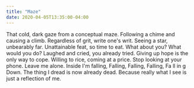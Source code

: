 ```yaml
---
title: "Maze"
date: 2020-04-05T13:35:00-04:00
---
```


That cold, dark gaze from a conceptual maze.
Following a chime and causing a climb.
Regardless of grit, write one's writ.
Seeing a star, unbearably far.
Unattainable feat, so time to eat.
What about you? What would you do?
Laughed and cried, you already tried.
Giving up hope is the only way to cope.
Willing to rice, coming at a price.
Stop looking at your phone. Leave me alone.
Inside I'm falling,
Falling,
Falling,
Falling,
Fa
ll
in
g
Down.
The thing I dread is now already dead.
Because really what I see is just a reflection of me.
